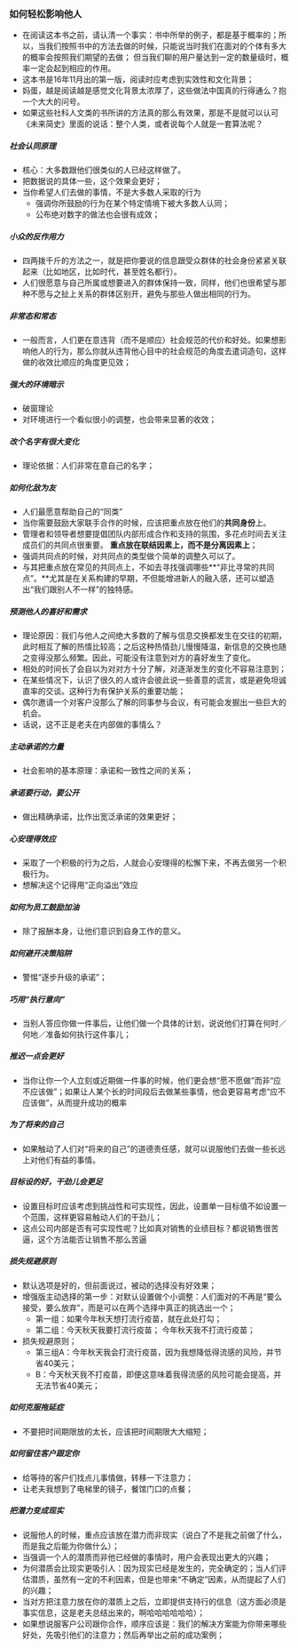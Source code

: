 ### 如何轻松影响他人

- 在阅读这本书之前，请认清一个事实：书中所举的例子，都是基于概率的；所以，当我们按照书中的方法去做的时候，只能说当时我们在面对的个体有多大的概率会按照我们期望的去做； 但当我们聊的用户量达到一定的数量级时，概率一定会起到相应的作用。
- 这本书是16年11月出的第一版，阅读时应考虑到实效性和文化背景；
- 妈蛋，越是阅读越是感觉文化背景太浓厚了，这些做法中国真的行得通么？抱一个大大的问号。
- 如果这些社科人文类的书所讲的方法真的那么有效果，那是不是就可以认可《未来简史》里面的说话：整个人类，或者说每个人就是一套算法呢？

##### 社会认同原理

- 核心：大多数跟他们很类似的人已经这样做了。
- 把数据说的具体一些，这个效果会更好；
- 当你希望人们去做的事情，不是大多数人采取的行为
  - 强调你所鼓励的行为在某个特定情境下被大多数人认同；
  - 公布绝对数字的做法也会很有成效；

##### 小众的反作用力

- 四两拨千斤的方法之一，就是把你要说的信息跟受众群体的社会身份紧紧关联起来（比如地区，比如时代，甚至姓名都行）。
- 人们很愿意与自己所属或想要进入的群体保持一致，同样，他们也很希望与那种不愿与之扯上关系的群体区别开，避免与那些人做出相同的行为。

##### 非常态和常态

- 一般而言，人们更在意违背（而不是顺应）社会规范的代价和好处。如果想影响他人的行为，那么你就从违背他心目中的社会规范的角度去遣词造句，这样做的收效比顺应的角度更见效；

##### 强大的环境暗示

- 破窗理论
- 对环境进行一个看似很小的调整，也会带来显著的收效；

##### 改个名字有很大变化

- 理论依据：人们非常在意自己的名字；

##### 如何化敌为友

- 人们最愿意帮助自己的“同类”
- 当你需要鼓励大家联手合作的时候，应该把重点放在他们的**共同身份**上。
- 管理者和领导者想要提倡团队内部形成合作和支持的氛围，多花点时间去关注成员们的共同点很重要。 **重点放在联结因素上，而不是分离因素上**；
- 强调共同点的时候，对共同点的类型做个简单的调整久可以了。
- 与其把重点放在常见的共同点上，不如去寻找强调哪些**“非比寻常的共同点”。**尤其是在关系构建的早期，不但能增进新人的融入感，还可以塑造出“我们跟别人不一样”的独特感。

##### 预测他人的喜好和需求

- 理论原因：我们与他人之间绝大多数的了解与信息交换都发生在交往的初期，此时相互了解的热情比较高；之后这种热情劲儿慢慢降温，新信息的交换也随之变得没那么频繁。因此，可能没有注意到对方的喜好发生了变化。
- 相处的时间长了会自以为对对方十分了解，对逐渐发生的变化不容易注意到；
- 在某些情况下，认识了很久的人或许会彼此说一些善意的谎言，或是避免坦诚直率的交谈。这种行为有保护关系的重要功能；
- 偶尔邀请一个对客户没那么了解的同事参与会议，有可能会发掘出一些巨大的机会。
- 话说，这不正是老夫在内部做的事情么？

##### 主动承诺的力量

- 社会影响的基本原理：承诺和一致性之间的关系；

##### 承诺要行动，要公开

- 做出精确承诺，比作出宽泛承诺的效果更好；

##### 心安理得效应

- 采取了一个积极的行为之后，人就会心安理得的松懈下来，不再去做另一个积极行为。
- 想解决这个记得用“正向溢出”效应

##### 如何为员工鼓励加油

- 除了报酬本身，让他们意识到自身工作的意义。

##### 如何避开决策陷阱

- 警惕“逐步升级的承诺”；

##### 巧用“执行意向”

- 当别人答应你做一件事后，让他们做一个具体的计划，说说他们打算在何时／何地／准备如何执行这件事儿；

##### 推迟一点会更好

- 当你让你一个人立刻或近期做一件事的时候，他们更会想“愿不愿做”而非“应不应该做”；如果让人某个长的时间段后去做某些事情，他会更容易考虑“应不应该做”，从而提升成功的概率

##### 为了将来的自己

- 如果触动了人们对“将来的自己”的道德责任感，就可以说服他们去做一些长远上对他们有益的事情。

##### 目标设的好，干劲儿会更足

- 设置目标时应该考虑到挑战性和可实现性，因此，设置单一目标值不如设置一个范围，这样更容易触动人们的干劲儿；
- 这点公司内部是否有可实现性呢？比如真对销售的业绩目标？都说销售很苦逼，这个方法能否让销售不那么苦逼

##### 损失规避原则

- 默认选项是好的，但前面说过，被动的选择没有好效果；
- 增强版主动选择的第一步：对默认设置做个小调整：人们面对的不再是“要么接受，要么放弃”，而是可以在两个选择中真正的挑选出一个；
  - 第一组：如果今年秋天想打流行疫苗，就在此处打勾；
  - 第二组：今天秋天我要打流行疫苗；  今年秋天我不打流行疫苗；
- 损失规避原则；
  - 第三组A：今年秋天我会打流行疫苗，因为我想降低得流感的风险，并节省40美元；
  - B：今天秋天我不打疫苗，即便这意味着我得流感的风险可能会提高，并无法节省40美元；

##### 如何克服拖延症

- 不要把时间期限放的太长，应该把时间期限大大缩短；

##### 如何留住客户跟定你

- 给等待的客户们找点儿事情做，转移一下注意力；
- 让老夫我想到了电梯里的镜子，餐馆门口的点餐；

##### 把潜力变成现实

- 说服他人的时候，重点应该放在潜力而非现实（说白了不是我之前做了什么，而是我之后能为你做什么）；
- 当强调一个人的潜质而非他已经做的事情时，用户会表现出更大的兴趣；
- 为何潜质会比现实更吸引人：因为现实已经是发生的，完全确定的；当人们评估潜质，虽然有一定的不利因素，但是也带来“不确定”因素，从而提起了人们的兴趣；
- 当对方把注意力放在你的潜质上之后，立即提供支持行的信息（这方面必须是事实信息，这是老夫总结出来的，啊哈哈哈哈哈哈）；
- 如果想说服客户公司跟你合作，顺序应该是：我们的解决方案能为你带来哪些好处，先吸引他们的注意力；然后再举出之前的成功案例；



